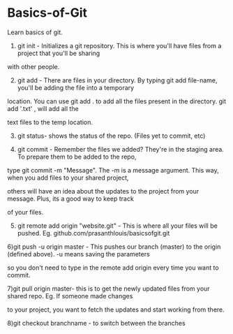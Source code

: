 # Basics-of-Git
Learn basics of git.

1) git init - Initializes a git repository. This is where you'll have files from a project that you'll be sharing 

with other people.

2) git add - There are files in your directory. By typing git add file-name, you'll be adding the file into a temporary 

location. You can use git add . to add all the files present in the directory. git add '.txt' , will add all the 

text files to the temp location.

3) git status- shows the status of the repo. (Files yet to commit, etc)

4) git commit - Remember the files we added? They're in the staging area. To prepare them to be added to the repo,

type git commit -m "Message". The -m is a message  argument. This way, when you add files to your shared project,

others will have an idea about the updates to the project from your message. Plus, its a good way to keep track

of your files.

5) git remote add origin "website.git" - This is where all your files will be pushed. Eg. github.com/prasanthlouis/basicsofgit.git

6)git push -u origin master - This pushes our branch (master) to the origin (defined above). -u means saving the parameters

so you don't need to type in the remote add origin every time you want to commit.

7)git pull origin master- this is to get the newly updated files from your shared repo. Eg. If someone made changes

to your project, you want to fetch the updates and start working from there.

8)git checkout branchname - to switch between the branches

